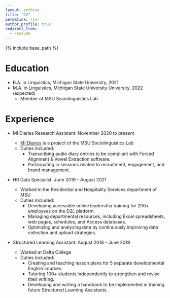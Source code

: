 ```yaml
---
layout: archive
title: "CV"
permalink: /cv/
author_profile: true
redirect_from:
  - /resume
---
```


{% include base_path %}

Education
======
* B.A. in Linguistics, Michigan State University, 2021
* M.A. in Linguistics, Michigan State University University, 2022 (expected)
  * Member of MSU Sociolinguistics Lab

Experience
======
* MI Diaries Research Assistant: November 2020 to present
  * [MI Diaries](http://www.mi-diaries.org) is a project of the MSU Sociolinguistics Lab
  * Duties included:
    * Transcribing audio diary entries to be compliant with Forced Alignment & Vowel Extraction software.
    * Participating in sessions related to recruitment, engagement, and brand management.

* HR Data Specialist: June 2019 - August 2021
  * Worked in the Residential and Hospitality Services department of MSU
  * Duties included:
     * Developing accessible online leadership training for 200+ employees on the D2L platform.
     * Managing departmental resources, including Excel spreadsheets, web pages, schedules, and Access databases.
     * Optimizing and analyzing data by continuously improving data collection and upload strategies.
    
* Structured Learning Assistant: August 2018 - June 2019
  * Worked at Delta College
  * Duties included: 
     * Creating and teaching lesson plans for 5 separate developmental English courses.
     * Tutoring 100+ students independently to strengthen and revise their writing.
     * Developing and writing a handbook to be implemented in training future Structured Learning Assistants.
